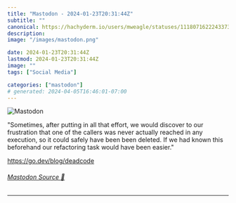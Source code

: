```yaml
---
title: "Mastodon - 2024-01-23T20:31:44Z"
subtitle: ""
canonical: https://hachyderm.io/users/mweagle/statuses/111807162224337364
description:
image: "/images/mastodon.png"

date: 2024-01-23T20:31:44Z
lastmod: 2024-01-23T20:31:44Z
image: ""
tags: ["Social Media"]

categories: ["mastodon"]
# generated: 2024-04-05T16:46:01-07:00
---
```

![Mastodon](/images/mastodon.png)

<p>&quot;Sometimes, after putting in all that effort, we would discover to our frustration that one of the callers was never actually reached in any execution, so it could safely have been been deleted. If we had known this beforehand our refactoring task would have been easier.&quot;</p><p><a href="https://go.dev/blog/deadcode" target="_blank" rel="nofollow noopener noreferrer" translate="no"><span class="invisible">https://</span><span class="">go.dev/blog/deadcode</span><span class="invisible"></span></a></p>


###### [Mastodon Source 🐘](https://hachyderm.io/@mweagle/111807162224337364)

___
